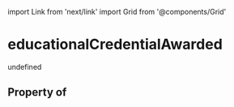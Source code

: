 import Link from 'next/link'
import Grid from '@components/Grid'

# educationalCredentialAwarded

undefined

## Property of



